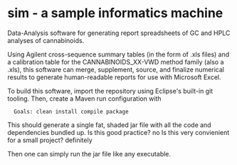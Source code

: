 # sim - a sample informatics machine
Data-Analysis software for generating report spreadsheets of GC and HPLC  analyses of cannabinoids.


Using Agilent cross-sequence summary tables (in the form of .xls files) and a calibration table
for the CANNABINOIDS_XX-VWD method family (also a .xls), this software can merge, supplement, source,
and finalize numerical results to generate human-readable reports for use with Microsoft Excel.

To build this software, import the repository using Eclipse's built-in git tooling.
Then, create a Maven run configuration with

      Goals: clean install compile package
      
This should generate a single fat, shaded jar file with all the code and dependencies bundled up.
Is this good practice?
  no
Is this very convienient for a small project?
  definitely
  
Then one can simply run the jar file like any executable.
